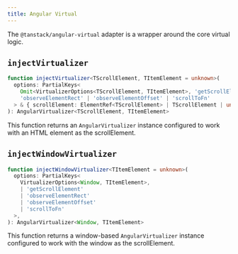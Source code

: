 ```yaml
---
title: Angular Virtual
---
```


The `@tanstack/angular-virtual` adapter is a wrapper around the core virtual logic.

## `injectVirtualizer`

```ts
function injectVirtualizer<TScrollElement, TItemElement = unknown>(
  options: PartialKeys<
    Omit<VirtualizerOptions<TScrollElement, TItemElement>, 'getScrollElement'>,
    'observeElementRect' | 'observeElementOffset' | 'scrollToFn'
  > & { scrollElement: ElementRef<TScrollElement> | TScrollElement | undefined },
): AngularVirtualizer<TScrollElement, TItemElement>
```

This function returns an `AngularVirtualizer` instance configured to work with an HTML element as the scrollElement.

## `injectWindowVirtualizer`

```ts
function injectWindowVirtualizer<TItemElement = unknown>(
  options: PartialKeys<
    VirtualizerOptions<Window, TItemElement>,
    | 'getScrollElement'
    | 'observeElementRect'
    | 'observeElementOffset'
    | 'scrollToFn'
  >,
): AngularVirtualizer<Window, TItemElement>
```

This function returns a window-based `AngularVirtualizer` instance configured to work with the window as the scrollElement.
